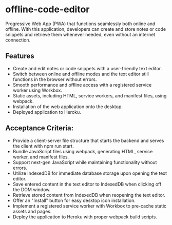 # offline-code-editor
Progressive Web App (PWA) that functions seamlessly both online and offline. With this application, developers can create and store notes or code snippets and retrieve them whenever needed, even without an internet connection.


## Features

- Create and edit notes or code snippets with a user-friendly text editor.
- Switch between online and offline modes and the text editor still functions in the browser without errors.
- Smooth performance and offline access with a registered service worker using Workbox.
- Static assets, including HTML, service workers, and manifest files, using webpack.
- Installation of the web application onto the desktop.
- Deployed application to Heroku.

## Acceptance Criteria:

- Provide a client-server file structure that starts the backend and serves the client with npm run start.
- Bundle JavaScript files using webpack, generating HTML, service worker, and manifest files.
- Support next-gen JavaScript while maintaining functionality without errors.
- Utilize IndexedDB for immediate database storage upon opening the text editor.
- Save entered content in the text editor to IndexedDB when clicking off the DOM window.
- Retrieve stored content from IndexedDB when reopening the text editor.
- Offer an "Install" button for easy desktop icon installation.
- Implement a registered service worker with Workbox to pre-cache static assets and pages.
- Deploy the application to Heroku with proper webpack build scripts.
